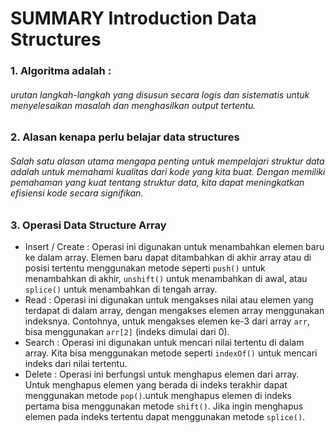 #  SUMMARY Introduction Data Structures
### 1. Algoritma adalah : 
###### urutan langkah-langkah yang disusun secara logis dan sistematis untuk menyelesaikan masalah dan menghasilkan output tertentu.

### 2. Alasan kenapa perlu belajar data structures
###### Salah satu alasan utama mengapa penting untuk mempelajari struktur data adalah untuk memahami kualitas dari kode yang kita buat. Dengan memiliki pemahaman yang kuat tentang struktur data, kita dapat meningkatkan efisiensi kode secara signifikan.

### 3. Operasi Data Structure Array
- Insert / Create :  Operasi ini digunakan untuk menambahkan elemen baru ke dalam array. Elemen baru dapat ditambahkan di akhir array atau di posisi tertentu menggunakan metode seperti `push()` untuk menambahkan di akhir, `unshift()` untuk menambahkan di awal, atau `splice()` untuk menambahkan di tengah array.
- Read : Operasi ini digunakan untuk mengakses nilai atau elemen yang terdapat di dalam array, dengan mengakses elemen array menggunakan indeksnya. Contohnya, untuk mengakses elemen ke-3 dari array `arr`, bisa menggunakan `arr[2]` (indeks dimulai dari 0).
- Search : Operasi ini digunakan untuk mencari nilai tertentu di dalam array. Kita bisa menggunakan metode seperti `indexOf()` untuk mencari indeks dari nilai tertentu.
- Delete : Operasi ini berfungsi untuk menghapus elemen dari array. Untuk menghapus elemen yang berada di indeks terakhir dapat menggunakan metode `pop()`.untuk menghapus elemen di indeks pertama bisa menggunakan metode `shift()`. Jika ingin menghapus elemen pada indeks tertentu dapat menggunakan metode `splice()`.